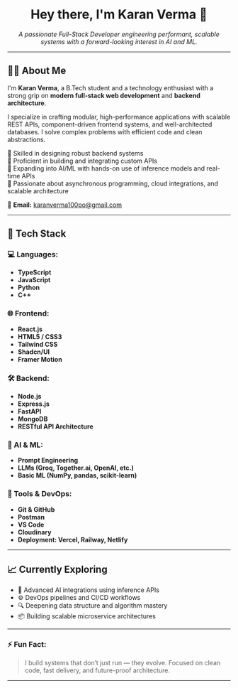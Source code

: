 <h1 align="center">Hey there, I'm Karan Verma 👋</h1>

<p align="center">
  <em>A passionate Full-Stack Developer engineering performant, scalable systems with a forward-looking interest in AI and ML.</em>
</p>

---

## 🧑‍💻 About Me

I'm **Karan Verma**, a B.Tech student and a technology enthusiast with a strong grip on **modern full-stack web development** and **backend architecture**.

I specialize in crafting modular, high-performance applications with scalable REST APIs, component-driven frontend systems, and well-architected databases. I solve complex problems with efficient code and clean abstractions.

🔹 Skilled in designing robust backend systems  
🔹 Proficient in building and integrating custom APIs  
🔹 Expanding into AI/ML with hands-on use of inference models and real-time APIs  
🔹 Passionate about asynchronous programming, cloud integrations, and scalable architecture

📧 **Email:** karanverma100po@gmail.com

---

## 🚀 Tech Stack

### 💻 Languages:
- **TypeScript**
- **JavaScript**
- **Python**
- **C++**

### 🌐 Frontend:
- **React.js**
- **HTML5 / CSS3**
- **Tailwind CSS**
- **Shadcn/UI**
- **Framer Motion**

### 🛠 Backend:
- **Node.js**
- **Express.js**
- **FastAPI**
- **MongoDB**
- **RESTful API Architecture**

### 🧠 AI & ML:
- **Prompt Engineering**
- **LLMs (Groq, Together.ai, OpenAI, etc.)**
- **Basic ML (NumPy, pandas, scikit-learn)**

### 🔧 Tools & DevOps:
- **Git & GitHub**
- **Postman**
- **VS Code**
- **Cloudinary**
- **Deployment: Vercel, Railway, Netlify**

---

## 📈 Currently Exploring
- 🧠 Advanced AI integrations using inference APIs  
- ⚙️ DevOps pipelines and CI/CD workflows  
- 🔍 Deepening data structure and algorithm mastery  
- 📦 Building scalable microservice architectures  


---

### ⚡ Fun Fact:
> I build systems that don’t just run — they evolve. Focused on clean code, fast delivery, and future-proof architecture.

---
